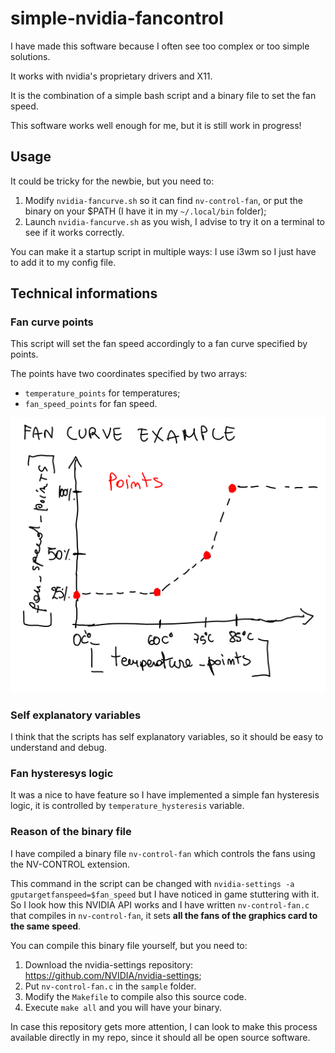 # simple-nvidia-fancontrol

I have made this software because I often see too complex or too simple solutions.  

It works with nvidia's proprietary drivers and X11.  

It is the combination of a simple bash script and a binary file to set the fan speed.

This software works well enough for me, but it is still work in progress!  

## Usage

It could be tricky for the newbie, but you need to:  
1. Modify `nvidia-fancurve.sh` so it can find `nv-control-fan`, or put the binary on your $PATH (I have it in my `~/.local/bin` folder);
2. Launch `nvidia-fancurve.sh` as you wish, I advise to try it on a terminal to see if it works correctly.  

You can make it a startup script in multiple ways: I use i3wm so I just have to add it to my config file.  

## Technical informations

### Fan curve points

This script will set the fan speed accordingly to a fan curve specified by points.  

The points have two coordinates specified by two arrays:
- `temperature_points` for temperatures;
- `fan_speed_points` for fan speed.

![fan curve example](./fan_curve_example.png)

### Self explanatory variables

I think that the scripts has self explanatory variables, so it should be easy to understand and debug.

### Fan hysteresys logic

It was a nice to have feature so I have implemented a simple fan hysteresis logic, it is controlled by `temperature_hysteresis` variable.  

### Reason of the binary file

I have compiled a binary file `nv-control-fan` which controls the fans using the NV-CONTROL extension.  

This command in the script can be changed with `nvidia-settings -a gputargetfanspeed=$fan_speed` but I have noticed in game stuttering with it.
So I look how this NVIDIA API works and I have written `nv-control-fan.c` that compiles in `nv-control-fan`, it sets **all the fans of the graphics card to the same speed**.

You can compile this binary file yourself, but you need to:
1. Download the nvidia-settings repository: https://github.com/NVIDIA/nvidia-settings;
2. Put `nv-control-fan.c` in the `sample` folder.
3. Modify the `Makefile` to compile also this source code.
4. Execute `make all` and you will have your binary.

In case this repository gets more attention, I can look to make this process available directly in my repo, since it should all be open source software.
